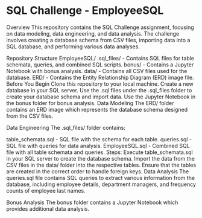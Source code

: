 # SQL Challenge - EmployeeSQL
Overview
This repository contains the SQL Challenge assignment, focusing on data modeling, data engineering, and data analysis. The challenge involves creating a database schema from CSV files, importing data into a SQL database, and performing various data analyses.

Repository Structure
EmployeeSQL/
.sql_files/ - Contains SQL files for table schemata, queries, and combined SQL scripts.
bonus/ - Contains a Jupyter Notebook with bonus analysis.
data/ - Contains all CSV files used for the database.
ERD/ - Contains the Entity Relationship Diagram (ERD) image file.
Before You Begin
Clone this repository to your local machine.
Create a new database in your SQL server.
Use the .sql files under the .sql_files folder to create your database schema and import data.
Use the Jupyter Notebook in the bonus folder for bonus analysis.
Data Modeling
The ERD/ folder contains an ERD image which represents the database schema designed from the CSV files.

Data Engineering
The .sql_files/ folder contains:

table_schemata.sql - SQL file with the schema for each table.
queries.sql - SQL file with queries for data analysis.
EmployeeSQL.sql - Combined SQL file with all table schemata and queries.
Steps:
Execute table_schemata.sql in your SQL server to create the database schema.
Import the data from the CSV files in the data/ folder into the respective tables.
Ensure that the tables are created in the correct order to handle foreign keys.
Data Analysis
The queries.sql file contains SQL queries to extract various information from the database, including employee details, department managers, and frequency counts of employee last names.

Bonus Analysis
The bonus folder contains a Jupyter Notebook which provides additional data analysis.
